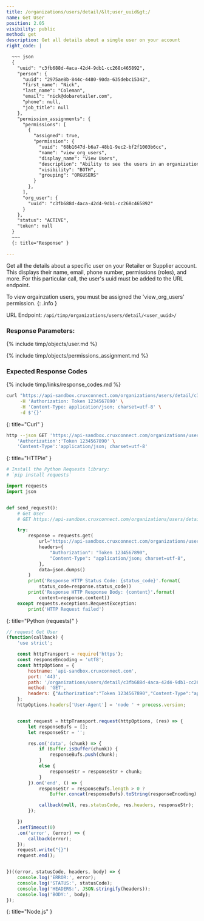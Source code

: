 ```yaml
---
title: /organizations/users/detail/&lt;user_uuid&gt;/
name: Get User
position: 2.05
visibility: public
method: get
description: Get all details about a single user on your account
right_code: |

  ~~~ json
  {
    "uuid": "c3fb688d-4aca-42d4-9db1-cc268c465892",
    "person": {
      "uuid": "2975ae8b-844c-4480-90da-635debc15342",
      "first_name": "Nick",
      "last_name": "Coleman",
      "email": "nick@dobaretailer.com",
      "phone": null,
      "job_title": null
    },
    "permission_assignments": {
      "permissions": [
        {
          "assigned": true,
          "permission": {
            "uuid": "68b1647d-b6a7-48b1-9ec2-bf2f1003b6cc",
            "name": "view_org_users",
            "display_name": "View Users",
            "description": "Ability to see the users in an organization",
            "visibility": "BOTH",
            "grouping": "ORGUSERS"
          }
        },
      ],
      "org_user": {
        "uuid": "c3fb688d-4aca-42d4-9db1-cc268c465892"
      }
    },
    "status": "ACTIVE",
    "token": null
  }
  ~~~
  {: title="Response" }

---
```

Get all the details about a specific user on your Retailer or Supplier account. This displays their name, email, phone number, permissions (roles), and more. For this particular call, the user's uuid must be added to the URL endpoint.

To view orgainzation users, you must be assigned the 'view_org_users' permission.
{: .info }

URL Endpoint: `/api/timp/organizations/users/detail/<user_uuid>/`

### Response Parameters:

{% include timp/objects/user.md %}

{% include timp/objects/permissions_assignment.md %}

### Expected Response Codes

{% include timp/links/response_codes.md %}


~~~ bash
curl "https://api-sandbox.cruxconnect.com/organizations/users/detail/c3fb688d-4aca-42d4-9db1-cc268c465892/" \
     -H 'Authorization: Token 1234567890' \
     -H 'Content-Type: application/json; charset=utf-8' \
     -d $'{}'

~~~
{: title="Curl" }

~~~ bash
http --json GET 'https://api-sandbox.cruxconnect.com/organizations/users/detail/c3fb688d-4aca-42d4-9db1-cc268c465892/' \
    'Authorization':'Token 1234567890' \
    'Content-Type':'application/json; charset=utf-8'


~~~
{: title="HTTPie" }

~~~ python
# Install the Python Requests library:
# `pip install requests`

import requests
import json


def send_request():
    # Get User
    # GET https://api-sandbox.cruxconnect.com/organizations/users/detail/c3fb688d-4aca-42d4-9db1-cc268c465892/

    try:
        response = requests.get(
            url="https://api-sandbox.cruxconnect.com/organizations/users/detail/c3fb688d-4aca-42d4-9db1-cc268c465892/",
            headers={
                "Authorization": "Token 1234567890",
                "Content-Type": "application/json; charset=utf-8",
            },
            data=json.dumps()
        )
        print('Response HTTP Status Code: {status_code}'.format(
            status_code=response.status_code))
        print('Response HTTP Response Body: {content}'.format(
            content=response.content))
    except requests.exceptions.RequestException:
        print('HTTP Request failed')

~~~
{: title="Python (requests)" }

~~~ javascript
// request Get User
(function(callback) {
    'use strict';

    const httpTransport = require('https');
    const responseEncoding = 'utf8';
    const httpOptions = {
        hostname: 'api-sandbox.cruxconnect.com',
        port: '443',
        path: '/organizations/users/detail/c3fb688d-4aca-42d4-9db1-cc268c465892/',
        method: 'GET',
        headers: {"Authorization":"Token 1234567890","Content-Type":"application/json; charset=utf-8"}
    };
    httpOptions.headers['User-Agent'] = 'node ' + process.version;


    const request = httpTransport.request(httpOptions, (res) => {
        let responseBufs = [];
        let responseStr = '';

        res.on('data', (chunk) => {
            if (Buffer.isBuffer(chunk)) {
                responseBufs.push(chunk);
            }
            else {
                responseStr = responseStr + chunk;
            }
        }).on('end', () => {
            responseStr = responseBufs.length > 0 ?
                Buffer.concat(responseBufs).toString(responseEncoding) : responseStr;

            callback(null, res.statusCode, res.headers, responseStr);
        });

    })
    .setTimeout(0)
    .on('error', (error) => {
        callback(error);
    });
    request.write("{}")
    request.end();


})((error, statusCode, headers, body) => {
    console.log('ERROR:', error);
    console.log('STATUS:', statusCode);
    console.log('HEADERS:', JSON.stringify(headers));
    console.log('BODY:', body);
});

~~~
{: title="Node.js" }
